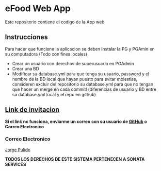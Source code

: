 # eFood Web App

Este repositorio contiene el codigo de la App web
## Instrucciones
Para hacer que funcione la aplicacion se deben instalar la PG y PGAmin en su computadora (Todo con fines locales)
* Crear un usuario con derechos de superusuario en PGAdmin
* Crear una BD
* Modificar su database.yml para que tenga su usuario, password y el nombre de la BD local que hayan puesto
para evitar molestias, consideren excluir del repositorio su database.yml para que no tengan que hacer un merge en cada commitl
(diferencias de usuario y BD entre su database.yml local y el repo en github)

## [Link de invitacion](https://github.com/RowerPulido/e-Food-Web/invitations)
**Si el link no funciona, enviarme un correo con su usuario de [GitHub](https://github.com) o Correo Electronico**

### Correo Electronico
[Jorge Pulido](mailto:jorgepulidotrujillo@gmail.com)

**TODOS LOS DERECHOS DE ESTE SISTEMA PERTENECEN A SONATA SERVICES**

